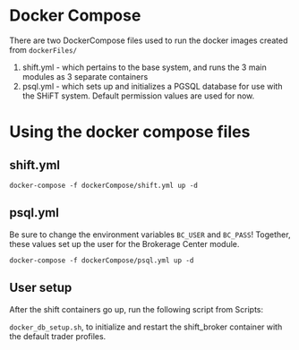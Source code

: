 # Docker Compose

There are two DockerCompose files used to run the docker images created from `dockerFiles/`

1. shift.yml -  which pertains to the base system, and runs the 3 main modules as 3 separate containers
2. psql.yml - which sets up and initializes a PGSQL database for use with the SHiFT system. Default permission values are used for now. 

# Using the docker compose files

## shift.yml
```
docker-compose -f dockerCompose/shift.yml up -d
```

## psql.yml

Be sure to change the environment variables `BC_USER` and `BC_PASS`!
Together, these values set up the user for the Brokerage Center module.

```
docker-compose -f dockerCompose/psql.yml up -d
```

## User setup
After the shift containers go up, run the following script from Scripts:

`docker_db_setup.sh`, to initialize and restart the shift_broker container with the default trader profiles.
